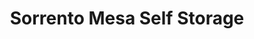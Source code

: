 ---
title: "Sorrento Mesa Self Storage"
url: /san-diego/sorrento-mesa-self-storage/
shop: storage rental
---
